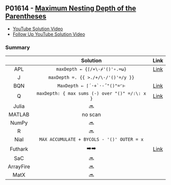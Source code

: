 ## P01614 - [Maximum Nesting Depth of the Parentheses](https://leetcode.com/problems/maximum-nesting-depth-of-the-parentheses/)

* [YouTube Solution Video](https://www.youtube.com/watch?v=zrOIQEN3Wkk)
* [Follow Up YouTube Solution Video](https://www.youtube.com/watch?v=6-mk6OpcUdM)

### Summary

||Solution|Link|
|:-:|:-:|:-:|
|APL|`maxDepth ← {⌈/+\-⌿'()'∘.=⍵}`|[Link](https://github.com/codereport/LeetCode/blob/master/0210_Problem_1.apl)|
|J|`maxDepth =. {{ >./+/\-/'()'=/y }}`||
|BQN|``MaxDepth ← ⌈´·+`·-˝"()"=⌜⊢`` |[Link](https://github.com/codereport/LeetCode/blob/master/0210_Problem_1.bqn)|
|Q|`maxDepth: { max sums (-) over "()" =/:\: x }`|[Link](https://github.com/codereport/LeetCode/blob/master/0210_Problem_1.q)|
|Julia|:soon:||
|MATLAB|no scan|
|NumPy|:soon:||
|R|:soon:||
|Nial|`MAX ACCUMULATE + BYCOLS - '()' OUTER = x`||
|Futhark|:arrow_right::arrow_right:|[Link](https://github.com/codereport/LeetCode/blob/master/0210_Problem_1.fut)|
|SaC|:soon:||
|ArrayFire|:soon:|
|MatX|:soon:|

